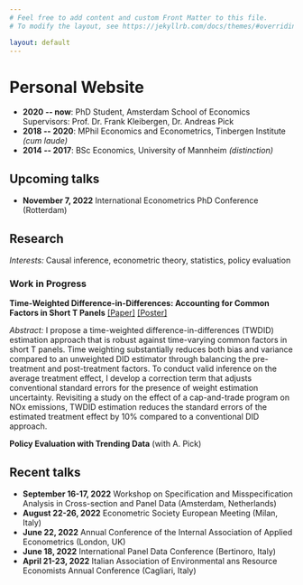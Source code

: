 ```yaml
---
# Feel free to add content and custom Front Matter to this file.
# To modify the layout, see https://jekyllrb.com/docs/themes/#overriding-theme-defaults

layout: default
---
```


# Personal Website

- **2020 -- now**: PhD Student, Amsterdam School of Economics
    Supervisors: Prof. Dr. Frank Kleibergen, Dr. Andreas Pick  
- **2018 -- 2020**: MPhil Economics and Econometrics, Tinbergen Institute *(cum laude)*
- **2014 -- 2017**: BSc Economics, University of Mannheim *(distinction)*

## Upcoming talks

- **November 7, 2022** International Econometrics PhD Conference (Rotterdam)
  
## Research

*Interests:* Causal inference, econometric theory, statistics, policy evaluation

### Work in Progress

**Time-Weighted Difference-in-Differences: Accounting for Common Factors in Short T Panels** [[Paper]](https://amsuni-my.sharepoint.com/:b:/g/personal/t_d_schenk_uva_nl/EeRdv-OTbm5IrtXHpGNHlcQBWkbvQfsrl7YqM6osC8CV_g?e=tkXsEp) [[Poster]](https://amsuni-my.sharepoint.com/:b:/g/personal/t_d_schenk_uva_nl/EbufqXvTGSFJiGRMFQR8hZgBIokthcmH8ZFIjppq36GBNw?e=ugkgoB)

*Abstract:*
I propose a time-weighted difference-in-differences (TWDID) estimation approach that is robust against time-varying common factors in short T panels. Time weighting substantially reduces both bias and variance compared to an unweighted DID estimator through balancing the pre-treatment and post-treatment factors. To conduct valid inference on the average treatment effect, I develop a correction term that adjusts conventional standard errors for the presence of weight estimation uncertainty. Revisiting a study on the effect of a cap-and-trade program on NOx emissions, TWDID estimation reduces the standard errors of the estimated treatment effect by 10% compared to a conventional DID approach.

**Policy Evaluation with Trending Data** (with A. Pick)

## Recent talks

- **September 16-17, 2022** Workshop on Specification and Misspecification Analysis in
Cross-section and Panel Data (Amsterdam, Netherlands)
- **August 22-26, 2022**  Econometric Society European Meeting (Milan, Italy)
- **June 22, 2022** Annual Conference of the Internal Association of Applied Econometrics (London, UK)
- **June 18, 2022** International Panel Data Conference (Bertinoro, Italy)
- **April 21-23, 2022** Italian Association of Environmental ans Resource Economists Annual Conference (Cagliari, Italy)